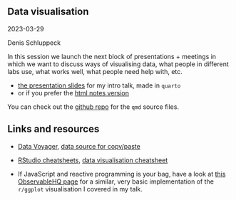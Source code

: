 ## Data visualisation

2023-03-29

Denis Schluppeck

In this session we launch the next block of presentations + meetings in which we want to discuss ways of visualising data, what people in different labs use, what works well, what people need help with, etc.

- [the presentation slides](./2023-03-29-data-visualisation/2023-03-29-datavis-presentation.html) for my intro talk, made in `quarto`
- or if you prefer the [html notes version](./2023-03-29-data-visualisation/2023-03-29-datavis-notes.html)

You can check out the [github repo](https://github.com/schluppeck/ng-data-club) for the `qmd` source files.

## Links and resources

- [Data Voyager](https://vega.github.io/voyager/), [data source for copy/paste](https://raw.githubusercontent.com/schluppeck/zamboni-2016/master/subjectA-reference-shift.csv)

- [RStudio cheatsheets](https://github.com/rstudio/cheatsheets), [data visualisation cheatsheet](https://github.com/rstudio/cheatsheets/blob/main/data-visualization.pdf)

- If JavaScript and reactive programming is your bag, have a look at [this ObservableHQ page](https://observablehq.com/d/4f2f4830e25f434f) for a similar, very basic implementation of the `r/ggplot` visualisation I covered in my talk.

